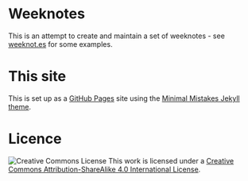 # Weeknotes

This is an attempt to create and maintain a set of weeknotes - see [weeknot.es](https://weeknot.es/) for some examples.

# This site

This is set up as a [GitHub Pages](https://pages.github.com/) site using the [Minimal Mistakes Jekyll theme](https://github.com/mmistakes/minimal-mistakes).

# Licence

![Creative Commons License](https://i.creativecommons.org/l/by-sa/4.0/88x31.png) This work is licensed under a [Creative Commons Attribution-ShareAlike 4.0 International License](http://creativecommons.org/licenses/by-sa/4.0/).
